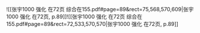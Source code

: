 ![[张宇1000 强化 在72页 综合在155.pdf#page=89&rect=75,568,570,609|张宇1000 强化 在72页, p.89]]![[张宇1000 强化 在72页 综合在155.pdf#page=89&rect=72,533,570,570|张宇1000 强化 在72页, p.89]]